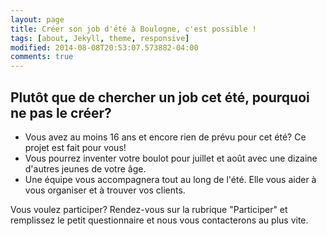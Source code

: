 ```yaml
---
layout: page
title: Créer son job d'été à Boulogne, c'est possible !
tags: [about, Jekyll, theme, responsive]
modified: 2014-08-08T20:53:07.573882-04:00
comments: true
---
```


## Plutôt que de chercher un job cet été, pourquoi ne pas le créer? 

* Vous avez au moins 16 ans et encore rien de prévu pour cet été? Ce projet est fait pour vous! 
* Vous pourrez inventer votre boulot pour juillet et août avec une dizaine d'autres jeunes de votre âge.
* Une équipe vous accompagnera tout au long de l'été. Elle vous aider à vous organiser et à trouver vos clients.

Vous voulez participer? Rendez-vous sur la rubrique "Participer" et remplissez le petit questionnaire et nous vous contacterons au plus vite.


